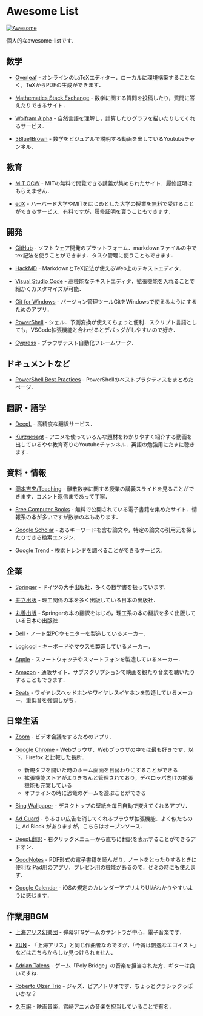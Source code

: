 # Awesome List

[![Awesome](https://cdn.rawgit.com/sindresorhus/awesome/d7305f38d29fed78fa85652e3a63e154dd8e8829/media/badge.svg)](https://github.com/sindresorhus/awesome)

個人的なawesome-listです．

## 数学

- [Overleaf](https://ja.overleaf.com/) - オンラインのLaTeXエディター．ローカルに環境構築することなく，TeXからPDFの生成ができます．

- [Mathematics Stack Exchange](https://math.stackexchange.com/) - 数学に関する質問を投稿したり，質問に答えたりできるサイト．

- [Wolfram Alpha](https://www.wolframalpha.com/) - 自然言語を理解し，計算したりグラフを描いたりしてくれるサービス．

- [3Blue1Brown](https://www.youtube.com/c/3blue1brown) - 数学をビジュアルで説明する動画を出しているYoutubeチャンネル．

## 教育

- [MIT OCW](https://ocw.mit.edu/) - MITの無料で閲覧できる講義が集められたサイト．履修証明はもらえません．

- [edX](https://www.edx.org/) - ハーバード大学やMITをはじめとした大学の授業を無料で受けることができるサービス．有料ですが，履修証明を貰うこともできます．

## 開発

- [GitHub](https://github.co.jp/) - ソフトウェア開発のプラットフォーム．markdownファイルの中でtex記法を使うことができます．タスク管理に使うこともできます．

- [HackMD](https://hackmd.io/) - MarkdownとTeX記法が使えるWeb上のテキストエディタ．

- [Visual Studio Code](https://azure.microsoft.com/ja-jp/products/visual-studio-code/) - 高機能なテキストエディタ．拡張機能を入れることで細かくカスタマイズが可能．

- [Git for Windows](https://gitforwindows.org/) - バージョン管理ツールGitをWindowsで使えるようにするためのアプリ．

- [PowerShell](https://github.com/PowerShell/PowerShell) - シェル．予測変換が使えてちょっと便利．スクリプト言語としても，VSCode拡張機能と合わせるとデバッグがしやすいので好き．

- [Cypress](https://github.com/cypress-io/cypress) - ブラウザテスト自動化フレームワーク．

## ドキュメントなど

- [PowerShell Best Practices](https://powershell-guru.com/) - PowerShellのベストプラクティスをまとめたページ．

## 翻訳・語学

- [DeepL](https://www.deepl.com/translator) - 高精度な翻訳サービス．

- [Kurzgesagt](https://www.youtube.com/c/inanutshell) - アニメを使っていろんな題材をわかりやすく紹介する動画を出しているやや教育寄りのYoutubeチャンネル．英語の勉強用にたまに聴きます．

## 資料・情報

- [岡本吉央/Teaching](http://dopal.cs.uec.ac.jp/okamotoy/lect/) - 離散数学に関する授業の講義スライドを見ることができます．コメント返信まであって丁寧．

- [Free Computer Books](https://freecomputerbooks.com/) - 無料で公開されている電子書籍を集めたサイト．情報系の本が多いですが数学の本もあります．

- [Google Scholar](https://scholar.google.co.jp/schhp?hl=ja) - あるキーワードを含む論文や，特定の論文の引用元を探したりできる検索エンジン．

- [Google Trend](https://trends.google.co.jp/trends/?geo=JP) - 検索トレンドを調べることができるサービス．

## 企業

- [Springer](https://www.springer.com/jp/) - ドイツの大手出版社．多くの数学書を扱っています．

- [共立出版](https://www.kyoritsu-pub.co.jp/) - 理工関係の本を多く出版している日本の出版社．

- [丸善出版](https://www.maruzen-publishing.co.jp/) - Springerの本の翻訳をはじめ，理工系の本の翻訳を多く出版している日本の出版社．

- [Dell](https://www.dell.com/ja-jp) - ノート型PCやモニターを製造しているメーカー．

- [Logicool](https://www.logicool.co.jp/ja-jp) - キーボードやマウスを製造しているメーカー．

- [Apple](https://www.apple.com/jp/) - スマートウォッチやスマートフォンを製造しているメーカー．

- [Amazon](https://www.amazon.co.jp/) - 通販サイト．サブスクリプションで映画を観たり音楽を聴いたりすることもできます．

- [Beats](https://www.beatsbydre.com/jp) - ワイヤレスヘッドホンやワイヤレスイヤホンを製造しているメーカー．重低音を強調しがち．

## 日常生活

- [Zoom](https://zoom.us/) - ビデオ会議をするためのアプリ．

- [Google Chrome](https://www.google.com/intl/ja_jp/chrome/) - Webブラウザ．Webブラウザの中では最も好きです．以下，Firefox と比較した長所．
  - 新規タブを開いた時のホーム画面を日替わりにすることができる
  - 拡張機能ストアがよりきちんと管理されており，デベロッパ向けの拡張機能も充実している
  - オフラインの時に恐竜のゲームを遊ぶことができる

- [Bing Wallpaper](https://www.microsoft.com/ja-jp/bing/bing-wallpaper) - デスクトップの壁紙を毎日自動で変えてくれるアプリ．

- [Ad Guard](https://github.com/AdguardTeam/AdguardBrowserExtension) - うるさい広告を消してくれるブラウザ拡張機能．よく似たものに Ad Block がありますが，こちらはオープンソース．

- [DeepL翻訳](https://chrome.google.com/webstore/detail/deepl-translate-reading-w/cofdbpoegempjloogbagkncekinflcnj/) - 右クリックメニューから直ちに翻訳を表示することができるアドオン．

- [GoodNotes](https://apps.apple.com/jp/app/goodnotes-5/id1444383602) - PDF形式の電子書籍を読んだり，ノートをとったりするときに便利なiPad用のアプリ．プレゼン用の機能があるので，ゼミの時にも使えます．

- [Google Calendar](https://calendar.google.com/calendar/) - iOSの規定のカレンダーアプリよりUIがわかりやすいように感じます．

## 作業用BGM

- [上海アリス幻樂団](https://music.apple.com/jp/artist/%E4%B8%8A%E6%B5%B7%E3%82%A2%E3%83%AA%E3%82%B9%E5%B9%BB%E6%A8%82%E5%9B%A3/1190977068) - 弾幕STGゲームのサントラが中心．電子音楽です．

- [ZUN](https://music.apple.com/jp/artist/zun/323231415/see-all?section=top-songs) - 「上海アリス」と同じ作曲者なのですが，「今宵は飄逸なエゴイスト」などはこちらからしか見つけられません．

- [Adrian Talens](https://music.apple.com/jp/artist/adrian-talens/1090231457) - ゲーム「Poly Bridge」の音楽を担当された方．ギターは良いですね．

- [Roberto Olzer Trio](https://music.apple.com/jp/artist/roberto-olzer-trio/574336074) - ジャズ．ピアノトリオです．ちょっとクラシックっぽいかな？

- [久石譲](https://music.apple.com/jp/artist/%E4%B9%85%E7%9F%B3-%E8%AD%B2/74486938) - 映画音楽．宮崎アニメの音楽を担当していることで有名．
